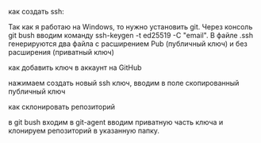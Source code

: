как создать ssh:

Так как я работаю на Windows, то нужно установить git. Через консоль git bush вводим команду ssh-keygen -t ed25519 -C "email". В файле .ssh генерируются два файла с расширением Pub (публичный ключ) и без расширения (приватный ключ)

как добавить ключ в аккаунт на GitHub

нажимаем создать новый ssh ключ, вводим в поле скопированный публичный ключ

как склонировать репозиторий

в git bush входим в git-agent вводим приватную часть ключа и клонируем репозиторий в указанную папку.